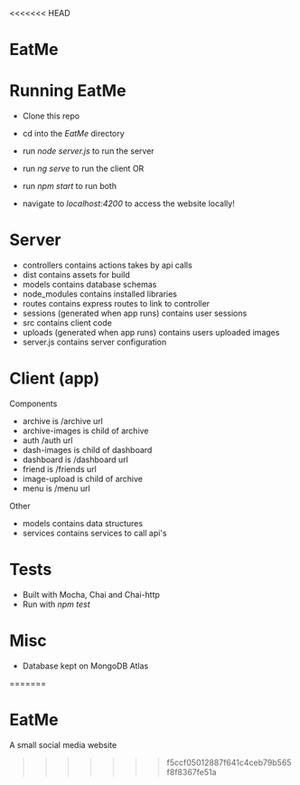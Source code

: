 <<<<<<< HEAD

# EatMe

# Running EatMe 
- Clone this repo
- cd into the *EatMe* directory

- run *node server.js* to run the server
- run *ng serve* to run the client
OR
- run *npm start* to run both

- navigate to *localhost:4200* to access the website locally!

# Server
- controllers contains actions takes by api calls
- dist contains assets for build
- models contains database schemas
- node_modules contains installed libraries
- routes contains express routes to link to controller
- sessions (generated when app runs) contains user sessions
- src contains client code
- uploads (generated when app runs) contains users uploaded images
- server.js contains server configuration

# Client (app)
Components
- archive is /archive url
- archive-images is child of archive
- auth /auth url
- dash-images is child of dashboard
- dashboard is /dashboard url
- friend is /friends url
- image-upload is child of archive
- menu is /menu url

Other
- models contains data structures
- services contains services to call api's

# Tests
- Built with Mocha, Chai and Chai-http
- Run with *npm test*

# Misc
- Database kept on MongoDB Atlas



=======
# EatMe
A small social media website
>>>>>>> f5ccf05012887f641c4ceb79b565f8f8367fe51a
